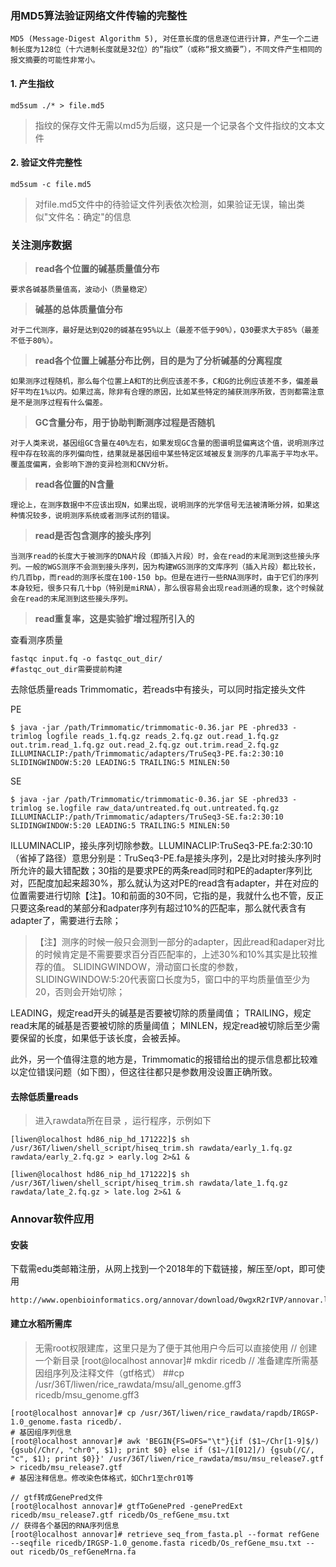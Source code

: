 ### **用MD5算法验证网络文件传输的完整性**

	MD5 (Message-Digest Algorithm 5), 对任意长度的信息逐位进行计算，产生一个二进制长度为128位（十六进制长度就是32位）的“指纹”（或称“报文摘要”），不同文件产生相同的报文摘要的可能性非常小。

#### 1. 产生指纹

	md5sum ./* > file.md5

> 指纹的保存文件无需以md5为后缀，这只是一个记录各个文件指纹的文本文件

#### 2. 验证文件完整性

	md5sum -c file.md5


> 对file.md5文件中的待验证文件列表依次检测，如果验证无误，输出类似"文件名：确定"的信息

### **关注测序数据**

> **read各个位置的碱基质量值分布** 
	
	要求各碱基质量值高，波动小（质量稳定）

> **碱基的总体质量值分布** 

	对于二代测序，最好是达到Q20的碱基在95%以上（最差不低于90%），Q30要求大于85%（最差不低于80%）。

> **read各个位置上碱基分布比例，目的是为了分析碱基的分离程度**

	如果测序过程随机，那么每个位置上A和T的比例应该差不多，C和G的比例应该差不多，偏差最好平均在1%以内。如果过高，除非有合理的原因，比如某些特定的捕获测序所致，否则都需注意是不是测序过程有什么偏差。

> **GC含量分布，用于协助判断测序过程是否随机**

	对于人类来说，基因组GC含量在40%左右，如果发现GC含量的图谱明显偏离这个值，说明测序过程中存在较高的序列偏向性，结果就是基因组中某些特定区域被反复测序的几率高于平均水平。覆盖度偏离，会影响下游的变异检测和CNV分析。

> **read各位置的N含量**

	理论上，在测序数据中不应该出现N，如果出现，说明测序的光学信号无法被清晰分辨，如果这种情况较多，说明测序系统或者测序试剂的错误。

> **read是否包含测序的接头序列**

	当测序read的长度大于被测序的DNA片段（即插入片段）时，会在read的末尾测到这些接头序列。一般的WGS测序不会测到接头序列，因为构建WGS测序的文库序列（插入片段）都比较长，约几百bp，而read的测序长度在100-150 bp。但是在进行一些RNA测序时，由于它们的序列本身较短，很多只有几十bp（特别是miRNA），那么很容易会出现read测通的现象，这个时候就会在read的末尾测到这些接头序列。

> **read重复率，这是实验扩增过程所引入的**

查看测序质量

	fastqc input.fq -o fastqc_out_dir/
	#fastqc_out_dir需要提前构建

去除低质量reads Trimmomatic，若reads中有接头，可以同时指定接头文件

PE 

	$ java -jar /path/Trimmomatic/trimmomatic-0.36.jar PE -phred33 -trimlog logfile reads_1.fq.gz reads_2.fq.gz out.read_1.fq.gz out.trim.read_1.fq.gz out.read_2.fq.gz out.trim.read_2.fq.gz ILLUMINACLIP:/path/Trimmomatic/adapters/TruSeq3-PE.fa:2:30:10 SLIDINGWINDOW:5:20 LEADING:5 TRAILING:5 MINLEN:50

SE

	$ java -jar /path/Trimmomatic/trimmomatic-0.36.jar SE -phred33 -trimlog se.logfile raw_data/untreated.fq out.untreated.fq.gz ILLUMINACLIP:/path/Trimmomatic/adapters/TruSeq3-SE.fa:2:30:10 SLIDINGWINDOW:5:20 LEADING:5 TRAILING:5 MINLEN:50

ILLUMINACLIP，接头序列切除参数。LLUMINACLIP:TruSeq3-PE.fa:2:30:10（省掉了路径）意思分别是：TruSeq3-PE.fa是接头序列，2是比对时接头序列时所允许的最大错配数；30指的是要求PE的两条read同时和PE的adapter序列比对，匹配度加起来超30%，那么就认为这对PE的read含有adapter，并在对应的位置需要进行切除【注】。10和前面的30不同，它指的是，我就什么也不管，反正只要这条read的某部分和adpater序列有超过10%的匹配率，那么就代表含有adapter了，需要进行去除；

> 【注】测序的时候一般只会测到一部分的adapter，因此read和adaper对比的时候肯定是不需要要求百分百匹配率的，上述30%和10%其实是比较推荐的值。
SLIDINGWINDOW，滑动窗口长度的参数，SLIDINGWINDOW:5:20代表窗口长度为5，窗口中的平均质量值至少为20，否则会开始切除；


LEADING，规定read开头的碱基是否要被切除的质量阈值；
TRAILING，规定read末尾的碱基是否要被切除的质量阈值；
MINLEN，规定read被切除后至少需要保留的长度，如果低于该长度，会被丢掉。

此外，另一个值得注意的地方是，Trimmomatic的报错给出的提示信息都比较难以定位错误问题（如下图），但这往往都只是参数用没设置正确所致。

#### 去除低质量reads

> 进入rawdata所在目录 ，运行程序，示例如下

	[liwen@localhost hd86_nip_hd_171222]$ sh /usr/36T/liwen/shell_script/hiseq_trim.sh rawdata/early_1.fq.gz rawdata/early_2.fq.gz > early.log 2>&1 &

	[liwen@localhost hd86_nip_hd_171222]$ sh /usr/36T/liwen/shell_script/hiseq_trim.sh rawdata/late_1.fq.gz rawdata/late_2.fq.gz > late.log 2>&1 &

### **Annovar软件应用**

#### 安装

下载需edu类邮箱注册，从网上找到一个2018年的下载链接，解压至/opt，即可使用

	http://www.openbioinformatics.org/annovar/download/0wgxR2rIVP/annovar.latest.tar.gz

#### 建立水稻所需库

> 无需root权限建库，这里只是为了便于其他用户今后可以直接使用
	// 创建一个新目录
	[root@localhost annovar]# mkdir ricedb
	// 准备建库所需基因组序列及注释文件（gtf格式）
	##cp /usr/36T/liwen/rice_rawdata/msu/all_genome.gff3 ricedb/msu_genome.gff3
	
	[root@localhost annovar]# cp /usr/36T/liwen/rice_rawdata/rapdb/IRGSP-1.0_genome.fasta ricedb/.
	# 基因组序列信息
	[root@localhost annovar]# awk 'BEGIN{FS=OFS="\t"}{if ($1~/Chr[1-9]$/) {gsub(/Chr/, "chr0", $1); print $0} else if ($1~/1[012]/) {gsub(/C/, "c", $1); print $0}}' /usr/36T/liwen/rice_rawdata/msu/msu_release7.gtf > ricedb/msu_release7.gtf
	# 基因注释信息。修改染色体格式，如Chr1至chr01等

	// gtf转成GenePred文件
	[root@localhost annovar]# gtfToGenePred -genePredExt ricedb/msu_release7.gtf ricedb/Os_refGene_msu.txt
	// 获得各个基因的RNA序列信息
	[root@localhost annovar]# retrieve_seq_from_fasta.pl --format refGene --seqfile ricedb/IRGSP-1.0_genome.fasta ricedb/Os_refGene_msu.txt --out ricedb/Os_refGeneMrna.fa

	